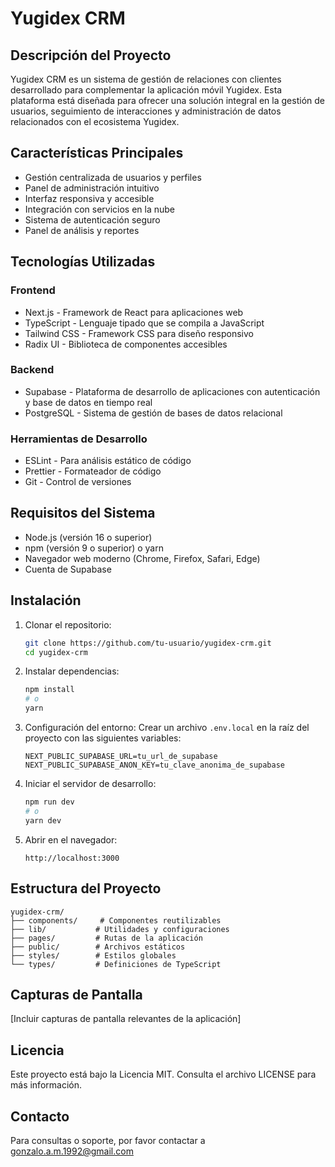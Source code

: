 # Yugidex CRM

## Descripción del Proyecto
Yugidex CRM es un sistema de gestión de relaciones con clientes desarrollado para complementar la aplicación móvil Yugidex. Esta plataforma está diseñada para ofrecer una solución integral en la gestión de usuarios, seguimiento de interacciones y administración de datos relacionados con el ecosistema Yugidex.

## Características Principales

- Gestión centralizada de usuarios y perfiles
- Panel de administración intuitivo
- Interfaz responsiva y accesible
- Integración con servicios en la nube
- Sistema de autenticación seguro
- Panel de análisis y reportes

## Tecnologías Utilizadas

### Frontend
- Next.js - Framework de React para aplicaciones web
- TypeScript - Lenguaje tipado que se compila a JavaScript
- Tailwind CSS - Framework CSS para diseño responsivo
- Radix UI - Biblioteca de componentes accesibles

### Backend
- Supabase - Plataforma de desarrollo de aplicaciones con autenticación y base de datos en tiempo real
- PostgreSQL - Sistema de gestión de bases de datos relacional

### Herramientas de Desarrollo
- ESLint - Para análisis estático de código
- Prettier - Formateador de código
- Git - Control de versiones

## Requisitos del Sistema

- Node.js (versión 16 o superior)
- npm (versión 9 o superior) o yarn
- Navegador web moderno (Chrome, Firefox, Safari, Edge)
- Cuenta de Supabase

## Instalación

1. Clonar el repositorio:
   ```bash
   git clone https://github.com/tu-usuario/yugidex-crm.git
   cd yugidex-crm
   ```

2. Instalar dependencias:
   ```bash
   npm install
   # o
   yarn
   ```

3. Configuración del entorno:
   Crear un archivo `.env.local` en la raíz del proyecto con las siguientes variables:
   ```
   NEXT_PUBLIC_SUPABASE_URL=tu_url_de_supabase
   NEXT_PUBLIC_SUPABASE_ANON_KEY=tu_clave_anonima_de_supabase
   ```

4. Iniciar el servidor de desarrollo:
   ```bash
   npm run dev
   # o
   yarn dev
   ```

5. Abrir en el navegador:
   ```
   http://localhost:3000
   ```

## Estructura del Proyecto

```
yugidex-crm/
├── components/     # Componentes reutilizables
├── lib/           # Utilidades y configuraciones
├── pages/         # Rutas de la aplicación
├── public/        # Archivos estáticos
├── styles/        # Estilos globales
└── types/         # Definiciones de TypeScript
```

## Capturas de Pantalla

[Incluir capturas de pantalla relevantes de la aplicación]

## Licencia

Este proyecto está bajo la Licencia MIT. Consulta el archivo LICENSE para más información.

## Contacto

Para consultas o soporte, por favor contactar a [gonzalo.a.m.1992@gmail.com](mailto:gonzalo.a.m.1992@gmail.com)
